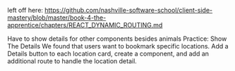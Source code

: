 left off here:
https://github.com/nashville-software-school/client-side-mastery/blob/master/book-4-the-apprentice/chapters/REACT_DYNAMIC_ROUTING.md

Have to show details for other components besides animals
Practice: Show The Details
We found that users want to bookmark specific locations. Add a Details button to each location card, create a <LocationDetail> component, and add an additional route to handle the location detail.